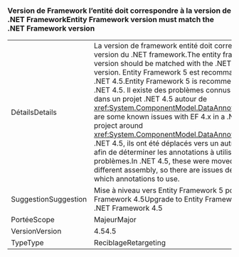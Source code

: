 ### <a name="entity-framework-version-must-match-the-net-framework-version"></a><span data-ttu-id="417ea-101">Version de Framework l’entité doit correspondre à la version de .NET Framework</span><span class="sxs-lookup"><span data-stu-id="417ea-101">Entity Framework version must match the .NET Framework version</span></span>

|   |   |
|---|---|
|<span data-ttu-id="417ea-102">Détails</span><span class="sxs-lookup"><span data-stu-id="417ea-102">Details</span></span>|<span data-ttu-id="417ea-103">La version de framework entité doit correspondre à la version du .NET framework.</span><span class="sxs-lookup"><span data-stu-id="417ea-103">The entity framework version should be matched with the .NET framework version.</span></span> <span data-ttu-id="417ea-104">Entity Framework 5 est recommandée pour le .NET 4.5.</span><span class="sxs-lookup"><span data-stu-id="417ea-104">Entity Framework 5 is recommended for .NET 4.5.</span></span> <span data-ttu-id="417ea-105">Il existe des problèmes connus avec EF 4.x dans un projet .NET 4.5 autour de <xref:System.ComponentModel.DataAnnotations>.</span><span class="sxs-lookup"><span data-stu-id="417ea-105">There are some known issues with EF 4.x in a .NET 4.5 project around <xref:System.ComponentModel.DataAnnotations>.</span></span> <span data-ttu-id="417ea-106">Dans .NET 4.5, ils ont été déplacés vers un autre assembly, afin de déterminer les annotations à utiliser des problèmes.</span><span class="sxs-lookup"><span data-stu-id="417ea-106">In .NET 4.5, these were moved to a different assembly, so there are issues determining which annotations to use.</span></span>|
|<span data-ttu-id="417ea-107">Suggestion</span><span class="sxs-lookup"><span data-stu-id="417ea-107">Suggestion</span></span>|<span data-ttu-id="417ea-108">Mise à niveau vers Entity Framework 5 pour .NET Framework 4.5</span><span class="sxs-lookup"><span data-stu-id="417ea-108">Upgrade to Entity Framework 5 for .NET Framework 4.5</span></span>|
|<span data-ttu-id="417ea-109">Portée</span><span class="sxs-lookup"><span data-stu-id="417ea-109">Scope</span></span>|<span data-ttu-id="417ea-110">Majeur</span><span class="sxs-lookup"><span data-stu-id="417ea-110">Major</span></span>|
|<span data-ttu-id="417ea-111">Version</span><span class="sxs-lookup"><span data-stu-id="417ea-111">Version</span></span>|<span data-ttu-id="417ea-112">4.5</span><span class="sxs-lookup"><span data-stu-id="417ea-112">4.5</span></span>|
|<span data-ttu-id="417ea-113">Type</span><span class="sxs-lookup"><span data-stu-id="417ea-113">Type</span></span>|<span data-ttu-id="417ea-114">Reciblage</span><span class="sxs-lookup"><span data-stu-id="417ea-114">Retargeting</span></span>|


